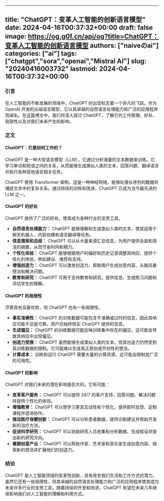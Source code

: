 
---
title: "ChatGPT：变革人工智能的创新语言模型"
date: 2024-04-16T00:37:32+00:00
draft: false
image: https://og.g0f.cn/api/og?title=ChatGPT：变革人工智能的创新语言模型
authors: ["naiveのai"]
categories: ["ai"]
tags: ["chatgpt","sora","openai","Mistral AI"]
slug: "20240416003732"
lastmod: 2024-04-16T00:37:32+00:00
---
### 引言

在人工智能的不断发展的领域中，ChatGPT 的出现标志着一个非凡的飞跃。作为 OpenAI 开发的尖端语言模型，它以其卓越的自然语言处理能力和广泛的应用程序而闻名。在这篇博文中，我们将深入探讨 ChatGPT，了解它的工作原理、好处、局限性以及对我们未来产生的影响。

### 正文

#### ChatGPT：它是如何工作的？

ChatGPT 是一种大型语言模型（LLM），它通过分析海量的文本数据来训练。它学习单词和短语之间的关系，从而能够生成类似人类的文本、回答问题、翻译语言并执行各种其他语言相关任务。

ChatGPT 使用 Transformer 架构，这是一种神经网络，能够处理长序列的数据并捕捉文本中的复杂关系。通过持续的训练和改进，ChatGPT 已成为当今最先进的 LLM 之一。

#### ChatGPT 的好处

ChatGPT 提供了广泛的好处，使其成为各种行业的宝贵工具。

- **自然语言处理能力：** ChatGPT 能够理解和生成类似人类的文本，使其适用于聊天机器人、内容创建和语言翻译等任务。
- **信息搜索和总结：** ChatGPT 可以从大量来源汇总信息，为用户提供全面和简洁的摘要，从而节省时间和精力。
- **个性化体验：** ChatGPT 能够根据用户的偏好和历史记录调整其响应，提供个性化的体验，例如建议、推荐和支持。
- **增强创造力：** ChatGPT 可以激发创造力，帮助用户生成创意内容、头脑风暴想法和解决问题。
- **教育和研究：** ChatGPT 可用于支持教育和研究，提供信息、生成练习问题和评估学生的理解。

#### ChatGPT 的局限性

尽管具有显着优势，但 ChatGPT 也有一些局限性。

- **事实准确性：** ChatGPT 的训练数据可能包含不准确或过时的信息，因此其响应可能不总是可靠。用户应始终核实 ChatGPT 提供的信息。
- **生成偏见：** ChatGPT 的训练数据可能反映训练集中存在的偏见，这可能会导致其响应中出现偏见。
- **创造力受限：** ChatGPT 虽然能够生成类似人类的文本，但其创造力仍然受到其训练数据的限制。它可能难以生成真正原创或开创性的想法。
- **计算成本：** 训练和运行 ChatGPT 需要大量的计算资源，这可能会限制其广泛的可用性。

#### ChatGPT 的影响

ChatGPT 对我们未来的潜在影响是巨大的。它有可能：

- **变革客户服务：** ChatGPT 可以提供 24/7 的客户支持，回答问题、解决问题并提供个性化的体验。
- **增强教育：** ChatGPT 可以使学习更具互动性和个性化，提供即时反馈、定制课程并促进协作。
- **推动医疗保健创新：** ChatGPT 可以分析患者数据、提供诊断建议并帮助开发新的治疗方法。
- **促进科学研究：** ChatGPT 可以协助研究人员收集和分析数据、生成假设并提出新的研究方向。
- **重塑创意产业：** ChatGPT 可以帮助作家、艺术家和音乐家生成创意内容、探索新的想法并扩展他们的创造力。

### 结论

ChatGPT 是人工智能领域的变革性创新，具有改变我们生活和工作方式的潜力。虽然它还有一些局限性，但其卓越的自然语言处理能力和广泛的应用程序使其成为未来许多行业的宝贵工具。随着持续的开发和改进，ChatGPT 有望在未来几年继续影响我们对人工智能的理解和利用方式。